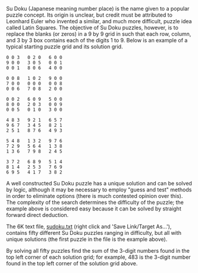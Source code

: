Su Doku (Japanese meaning number place) is the name given to a popular puzzle concept.
Its origin is unclear, but credit must be attributed to Leonhard Euler
who invented a similar, and much more difficult, puzzle idea called Latin Squares.
The objective of Su Doku puzzles, however, is to replace the blanks (or zeros)
in a 9 by 9 grid in such that each row, column, and 3 by 3 box contains
each of the digits 1 to 9.
Below is an example of a typical starting puzzle grid and its solution grid.

~~~~~~~~~~~~~~~~~~~~~
0 0 3   0 2 0   6 0 0
9 0 0   3 0 5   0 0 1
0 0 1   8 0 6   4 0 0

0 0 8   1 0 2   9 0 0
7 0 0   0 0 0   0 0 8
0 0 6   7 0 8   2 0 0

0 0 2   6 0 9   5 0 0
8 0 0   2 0 3   0 0 9
0 0 5   0 1 0   3 0 0
~~~~~~~~~~~~~~~~~~~~~

~~~~~~~~~~~~~~~~~~~~~
4 8 3   9 2 1   6 5 7
9 6 7   3 4 5   8 2 1
2 5 1 	8 7 6   4 9 3

5 4 8   1 3 2   9 7 6
7 2 9   5 6 4   1 3 8
1 3 6 	7 9 8   2 4 5

3 7 2   6 8 9   5 1 4
8 1 4   2 5 3   7 6 9
6 9 5 	4 1 7   3 8 2
~~~~~~~~~~~~~~~~~~~~~

A well constructed Su Doku puzzle has a unique solution and can be solved by logic,
although it may be necessary to employ "guess and test" methods in order to eliminate
options (there is much contested opinion over this).
The complexity of the search determines the difficulty of the puzzle;
the example above is considered easy because it can be solved by straight forward
direct deduction.

The 6K text file, [sudoku.txt](https://projecteuler.net/project/resources/p096_sudoku.txt) (right click and 'Save Link/Target As...'),
contains fifty different Su Doku puzzles ranging in difficulty,
but all with unique solutions (the first puzzle in the file is the example above).

By solving all fifty puzzles find the sum of the 3-digit numbers found in the top
left corner of each solution grid; for example, 483 is the 3-digit number found in the
top left corner of the solution grid above.